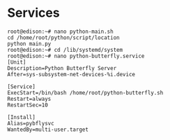 Services
==


    root@edison:~# nano python-main.sh
    cd /home/root/python/script/location
    python main.py
    root@edison:~# cd /lib/systemd/system
    root@edison:~# nano python-butterfly.service
    [Unit]
    Description=Python Butterfly Server
    After=sys-subsystem-net-devices-%i.device 

    [Service]
    ExecStart=/bin/bash /home/root/python-butterfly.sh
    Restart=always
    RestartSec=10 

    [Install]
    Alias=pybflysvc
    WantedBy=multi-user.target

